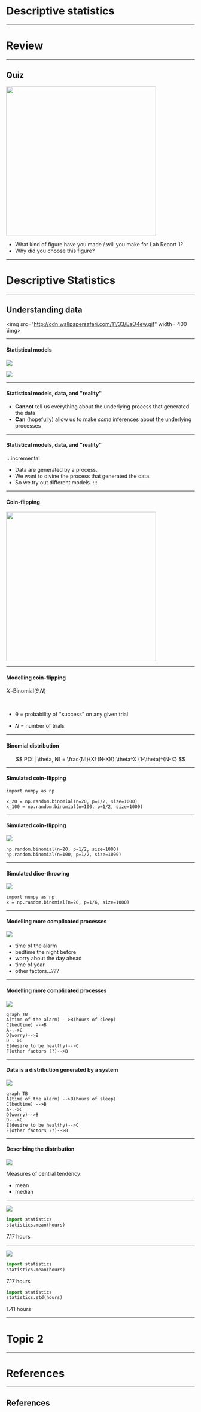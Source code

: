 # Descriptive statistics

---

# Review


---

## Quiz


<div id = "left">

<img src="https://github.com/ethanweed/ExPsyLing/blob/master/2021/Slides/Images/LookingAtPlots.png?raw=true" width="400"/>


</div>



<div id = "right">

- What kind of figure have you made / will you make for Lab Report 1?
- Why did you choose this figure?

</div>

---

# Descriptive Statistics

---

## Understanding data

<img src="http://cdn.wallpapersafari.com/11/33/EaO4ew.gif" width= 400 \img>


---

#### Statistical models

<div id = "left">

![](https://upload.wikimedia.org/wikipedia/commons/9/91/H0e_layout2.png)

</div>



<div id = "right">

![](https://upload.wikimedia.org/wikipedia/commons/thumb/7/77/TEMB2076.jpg/1280px-TEMB2076.jpg)

</div>

---

#### Statistical models, data, and "reality"

- **Cannot** tell us everything about the underlying process that generated the data
- **Can** (hopefully) allow us to make _some_ inferences about the underlying processes

---

#### Statistical models, data, and "reality"

:::incremental
- Data are generated by a process.
- We want to divine the process that generated the data. 
- So we try out different models.
:::


---

#### Coin-flipping

<img src="https://upload.wikimedia.org/wikipedia/commons/thumb/5/54/Coin_toss_at_Super_Bowl_43_1.jpg/800px-Coin_toss_at_Super_Bowl_43_1.jpg" width = "400" />

---


#### Modelling coin-flipping

𝑋∼Binomial(𝜃,𝑁)

<br>

- θ = probability of "success" on any given trial  

- 𝑁 = number of trials


---

#### Binomial distribution


$$
P(X | \theta, N) = \frac{N!}{X! (N-X)!}  \theta^X (1-\theta)^{N-X}
$$

---


#### Simulated coin-flipping

	import numpy as np
	
	x_20 = np.random.binomial(n=20, p=1/2, size=1000)
	x_100 = np.random.binomial(n=100, p=1/2, size=1000)



---

#### Simulated coin-flipping

![](https://ethanweed.github.io/pythonbook/_images/04.02-probability_19_0.png)

```
np.random.binomial(n=20, p=1/2, size=1000)
np.random.binomial(n=100, p=1/2, size=1000)
```


---

#### Simulated dice-throwing


![](https://ethanweed.github.io/pythonbook/_images/04.02-probability_14_1.png)


	import numpy as np
	x = np.random.binomial(n=20, p=1/6, size=1000)



---

#### Modelling more complicated processes


<div id = "left">

<img src="https://upload.wikimedia.org/wikipedia/commons/thumb/8/8b/2010-07-20_Black_windup_alarm_clock_face.jpg/800px-2010-07-20_Black_windup_alarm_clock_face.jpg">

</div>

<div id = "right">

- time of the alarm
- bedtime the night before
- worry about the day ahead
- time of year
- other factors...???

</div>



---


#### Modelling more complicated processes


<div id = "left">

<img src="https://upload.wikimedia.org/wikipedia/commons/thumb/8/8b/2010-07-20_Black_windup_alarm_clock_face.jpg/800px-2010-07-20_Black_windup_alarm_clock_face.jpg">

</div>

<div id = "right">

```{.mermaid format=svg  theme=neutral width=400 }
graph TB
A(time of the alarm) -->B(hours of sleep)
C(bedtime) -->B
A-.->C
D(worry)-->B
D-.->C
E(desire to be healthy)-->C
F(other factors ??)-->B

```

</div>


---

#### Data is a distribution generated by a system

<div id = "left">

<img src="https://github.com/ethanweed/ExPsyLing/blob/master/2022/Resources/sleep.png?raw=true" width=""/>


</div>



<div id = "right">

```{.mermaid format=svg  theme=neutral width=400 }
graph TB
A(time of the alarm) -->B(hours of sleep)
C(bedtime) -->B
A-.->C
D(worry)-->B
D-.->C
E(desire to be healthy)-->C
F(other factors ??)-->B

```

</div>


---

#### Describing the distribution

<div id = "left">

<img src="https://github.com/ethanweed/ExPsyLing/blob/master/2022/Resources/sleep_distribution_mean_median.png?raw=true" width=""/>

</div>

<div id = "right">

Measures of central tendency:

- mean
- median

</div>


---

<div id = "left">

<img src="https://github.com/ethanweed/ExPsyLing/blob/master/2022/Resources/sleep_distribution_mean.png?raw=true" width=""/>

</div>



<div id = "right">

```python
import statistics
statistics.mean(hours)
```

7.17 hours

</div>


---


<div id = "left">

<img src="https://github.com/ethanweed/ExPsyLing/blob/master/2022/Resources/sleep_distribution_mean_sd.png?raw=true" width=""/>

</div>



<div id = "right">

```python
import statistics
statistics.mean(hours)
```

7.17 hours

```python
import statistics
statistics.std(hours)
```

1.41 hours

</div>



---

# Topic 2

---


# References

---

## References


<div id = "refs">




</div>
